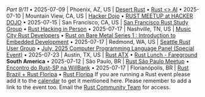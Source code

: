 *Part 9/11*
• 2025\-07\-09 \| Phoenix, AZ, US \| [Desert Rust](https://www.meetup.com/desert-rustaceans/events/)
  • [Rust <\> AI](https://www.meetup.com/desert-rustaceans/events/308507249/)
• 2025\-07\-10 \| Mountain View, CA, US \| [Hacker Dojo](https://www.meetup.com/hackerdojo/events/)
  • [RUST MEETUP at HACKER DOJO](https://www.meetup.com/hackerdojo/events/308277549)
• 2025\-07\-15 \| San Francisco, CA, US \| [San Francisco Rust Study Group](https://www.meetup.com/san-francisco-rust-study-group/events/)
  • [Rust Hacking in Person](https://www.meetup.com/san-francisco-rust-study-group/events/307931266)
• 2025\-07\-17 \| Nashville, TN, US \| [Music City Rust Developers](https://www.meetup.com/music-city-rust-developers/events/)
  • [Rust on Bare Metal Series 1 : Introduction to Embedded Development](https://www.meetup.com/music-city-rust-developers/events/304333113)
• 2025\-07\-17 \| Redmond, WA, US \| [Seattle Rust User Group](https://www.meetup.com/join-srug/events/)
  • [July, 2025 Computer Programming Language Panel \(Special Event\)](https://www.meetup.com/seattle-rust-user-group/events/307698855)
• 2025\-07\-23 \| Austin, TX, US \| [Rust ATX](https://www.meetup.com/rust-atx/events/)
  • [Rust Lunch \- Fareground](https://www.meetup.com/rust-atx/events/xvkdgtyhckbfc)
**South America**
• 2025\-07\-12 \| São Paulo, BR \| [Rust São Paulo Meetup](https://www.meetup.com/rust-sao-paulo-meetup/events/)
  • [Encontro do Rust\-SP na WillBank](https://www.meetup.com/rust-sao-paulo-meetup/events/307308851)
• 2025\-07\-17 \| Florianópolis, BR \| [Rust Brazil \+ Rust Floripa](https://lu.ma/calendar/cal-iOloL5ZqswCO5Mm)
  • [Rust Floripa](https://lu.ma/p0umq6vm)
If you are running a Rust event please add it to the [calendar](https://www.google.com/calendar/embed?src=apd9vmbc22egenmtu5l6c5jbfc%40group.calendar.google.com) to get it mentioned here\. Please remember to add a link to the event too\. Email the [Rust Community Team](mailto:community-team@rust-lang.org) for access\.
